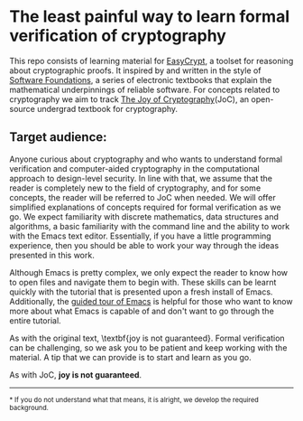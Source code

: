 # The least painful way to learn formal verification of cryptography

This repo consists of learning material for [EasyCrypt](https://github.com/EasyCrypt/easycrypt), a toolset for reasoning about cryptographic proofs. It inspired by and written in the style of [Software Foundations](https://softwarefoundations.cis.upenn.edu/), a series of electronic textbooks that explain the mathematical underpinnings of reliable software. For concepts related to cryptography we aim to track [The Joy of Cryptography](https://joyofcryptography.com/)(JoC), an open-source undergrad textbook for cryptography.

## Target audience:

Anyone curious about cryptography and who wants to understand formal verification and computer-aided cryptography in the computational approach to design-level security. In line with that, we assume that the reader is completely new to the field of cryptography, and for some concepts, the reader will be referred to JoC when needed. We will offer simplified explanations of concepts required for formal verification as we go. We expect familiarity with discrete mathematics, data structures and algorithms, a basic familiarity with the command line and the ability to work with the Emacs text editor. Essentially, if you have a little programming experience, then you should be able to work your way through the ideas presented in this work.

Although Emacs is pretty complex, we only expect the reader to know how to open files and navigate them to begin with. These skills can be learnt quickly with the tutorial that is presented upon a fresh install of Emacs. Additionally, the [guided tour of Emacs](https://www.gnu.org/software/emacs/tour/) is helpful for those who want to know more about what Emacs is capable of and don't want to go through the entire tutorial.

As with the original text, \textbf{joy is not guaranteed}. Formal verification can be challenging, so we ask you to be patient and keep working with the material. A tip that we can provide is to start and learn as you go.

As with JoC, **joy is not guaranteed**.

---

<sup>* If you do not understand what that means, it is alright, we develop the required background.</sup>
